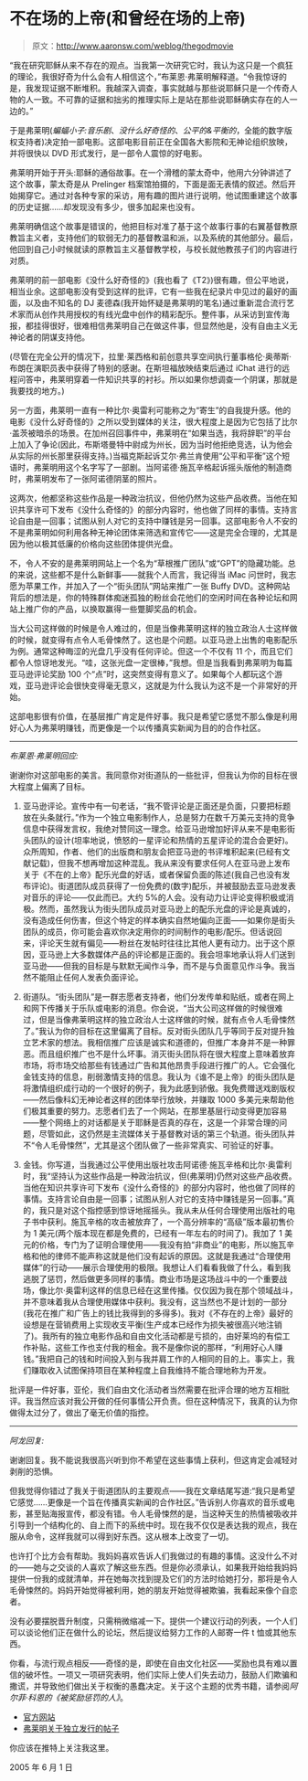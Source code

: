 # 不在场的上帝(和曾经在场的上帝)

> 原文：<http://www.aaronsw.com/weblog/thegodmovie>

“我在研究耶稣从来不存在的观点。当我第一次研究它时，我认为这只是一个疯狂的理论，我很好奇为什么会有人相信这个，”布莱恩·弗莱明解释道。“令我惊讶的是，我发现证据不断堆积。我越深入调查，事实就越与那些说耶稣只是一个传奇人物的人一致。不可靠的证据和拙劣的推理实际上是站在那些说耶稣确实存在的人一边的。”

于是弗莱明(*蝙蝠小子:音乐剧*、*没什么好奇怪的*、*公平的&平衡的*，全能的数字版权支持者)决定拍一部电影。这部电影目前正在全国各大影院和无神论组织放映，并将很快以 DVD 形式发行，是一部令人震惊的好电影。

弗莱明开始于开头:耶稣的通俗故事。在一个滑稽的蒙太奇中，他用六分钟讲述了这个故事，蒙太奇是从 Prelinger 档案馆拍摄的，下面是面无表情的叙述。然后开始揭穿它。通过对各种专家的采访，用有趣的图片进行说明，他试图重建这个故事的历史证据……却发现没有多少，很多加起来也没有。

弗莱明确信这个故事是错误的，他把目标对准了基于这个故事行事的右翼基督教原教旨主义者，支持他们的软弱无力的基督教温和派，以及系统的其他部分。最后，他回到自己小时候就读的原教旨主义基督教学校，与校长就他教孩子们的内容进行对质。

弗莱明的前一部电影《没什么好奇怪的》(我也看了《T2》)很有趣，但公平地说，相当业余。这部电影没有受到这样的批评，它有一些我在纪录片中见过的最好的画面，以及由不知名的 DJ 麦德森(我开始怀疑是弗莱明的笔名)通过重新混合流行艺术家而从创作共用授权的有线光盘中创作的精彩配乐。整件事，从采访到宣传海报，都挂得很好，很难相信弗莱明自己在做这件事，但显然他是，没有自由主义无神论者的阴谋支持他。

(尽管在完全公开的情况下，拉里·莱西格和前创意共享空间执行董事格伦·奥蒂斯·布朗在演职员表中获得了特别的感谢。在斯坦福放映结束后通过 iChat 进行的远程问答中，弗莱明穿着一件知识共享的衬衫。所以如果你想调查一个阴谋，那就是我要找的地方。)

另一方面，弗莱明一直有一种比尔·奥雷利可能称之为“寄生”的自我提升感。他的电影《没什么好奇怪的》之所以受到媒体的关注，很大程度上是因为它包括了比尔·盖茨被暗杀的场景。在加州召回事件中，弗莱明在“如果当选，我将辞职”的平台上加入了争论(因此，布斯塔曼特中尉成为州长，因为当时他拒绝竞选，认为他会从实际的州长那里获得支持。)当福克斯起诉艾尔·弗兰肯使用“公平和平衡”这个短语时，弗莱明用这个名字写了一部剧。当阿诺德·施瓦辛格起诉摇头版他的制造商时，弗莱明发布了一张阿诺德阴茎的照片。

这两次，他都坚称这些作品是一种政治抗议，但他仍然为这些产品收费。当他在知识共享许可下发布《没什么奇怪的》的部分内容时，他也做了同样的事情。支持言论自由是一回事；试图从别人对它的支持中赚钱是另一回事。这部电影令人不安的不是弗莱明如何利用各种无神论团体来筛选和宣传它——这是完全合理的，尤其是因为他以极其低廉的价格向这些团体提供光盘。

不，令人不安的是弗莱明网站上一个名为“草根推广团队”或“GPT”的隐藏功能。总的来说，这些都不是什么新鲜事——就我个人而言，我记得当 iMac 问世时，我志愿为苹果工作，并加入了一个“街头团队”网站来推广一张 Buffy DVD。这种网站背后的想法是，你的特殊群体痴迷孤独的粉丝会花他们的空闲时间在各种论坛和网站上推广你的产品，以换取赢得一些蹩脚奖品的机会。

当大公司这样做的时候是令人难过的，但是当像弗莱明这样的独立政治人士这样做的时候，就变得有点令人毛骨悚然了。这也是个问题。以亚马逊上出售的电影配乐为例。通常这种晦涩的光盘几乎没有任何评论。但这一个不仅有 11 个，而且它们都令人惊讶地发光。“哇，这张光盘一定很棒，”我想。但是当我看到弗莱明为每篇亚马逊评论奖励 100 个“点”时，这突然变得有意义了。如果每个人都玩这个游戏，亚马逊评论会很快变得毫无意义，这就是为什么我认为这不是一个非常好的开始。

这部电影很有价值，在基层推广肯定是件好事。我只是希望它感觉不那么像是利用好心人为弗莱明赚钱，而更像是一个以传播真实新闻为目的的合作社区。

* * *

*布莱恩·弗莱明回应:*

谢谢你对这部电影的美言。我同意你对街道队的一些批评，但我认为你的目标在很大程度上偏离了目标。

1.  亚马逊评论。宣传中有一句老话，“我不管评论是正面还是负面，只要把标题放在头条就行。”作为一个独立电影制作人，总是努力在数千万美元支持的竞争信息中获得发言权，我绝对赞同这一理念。给亚马逊增加好评从来不是电影街头团队的设计(坦率地说，愤怒的一星评论和热情的五星评论的混合会更好)。众所周知，作者、他们的出版商和朋友会把亚马逊的书评堆积起来(已经有文献记载)，但我不想再增加这种混乱。我从来没有要求任何人在亚马逊上发布关于《不在的上帝》配乐光盘的好话，或者保留负面的陈述(我自己也没有发布评论)。街道团队成员获得了一份免费的(数字)配乐，并被鼓励去亚马逊发表对音乐的评论——仅此而已。大约 5%的人会。没有动力让评论变得积极或消极。然而，虽然我认为街头团队成员对亚马逊上的配乐光盘的评论是真诚的，没有造成任何伤害，但这个特定的样本确实自然地偏向正面——如果你是街头团队的成员，你可能会喜欢你决定用你的时间制作的电影/配乐。但话说回来，评论天生就有偏见——粉丝在发帖时往往比其他人更有动力。出于这个原因，亚马逊上大多数媒体产品的评论都是正面的。我会坦率地承认将人们送到亚马逊——但我的目标是与默默无闻作斗争，而不是与负面意见作斗争。我当然不能阻止任何人发表负面评论。

2.  街道队。“街头团队”是一群志愿者支持者，他们分发传单和贴纸，或者在网上和网下传播关于乐队或电影的消息。你会说，“当大公司这样做的时候很难过，但是当像弗莱明这样的独立政治人士这样做的时候，就有点令人毛骨悚然了。”我认为你的目标在这里偏离了目标。反对街头团队几乎等同于反对提升独立艺术家的想法。我相信推广应该是诚实和道德的，但推广本身并不是一种罪恶。而且组织推广也不是什么坏事。消灭街头团队将在很大程度上意味着放弃市场，将市场交给那些有钱通过广告和其他昂贵手段进行推广的人。它会强化金钱支持的信息，削弱激情支持的信息。我认为《谁不是上帝》的街头团队是将激情组织成行动的一个很好的例子，我为此感到骄傲。我免费赠送戏剧版权——然后像科幻无神论者这样的团体举行放映，并赚取 1000 多美元来帮助他们极其重要的努力。志愿者们去了一个网站，在那里基层行动变得更加容易——整个网络上的对话都是关于耶稣是否真的存在，这是一个非常合理的问题，尽管如此，这仍然是主流媒体关于基督教对话的第三个轨道。街头团队并不“令人毛骨悚然”，尤其是这个团队做了一些非常真实、可验证的好事。

3.  金钱。你写道，当我通过公平使用出版社攻击阿诺德·施瓦辛格和比尔·奥雷利时，我“坚持认为这些作品是一种政治抗议，但(弗莱明)仍然对这些产品收费。当他在知识共享许可下发布《没什么奇怪的》的部分内容时，他也做了同样的事情。支持言论自由是一回事；试图从别人对它的支持中赚钱是另一回事。”真的，我只是对这个指控感到惊讶地摇摇头。我从未从任何合理使用出版社的电子书中获利。施瓦辛格的攻击被放弃了，一个高分辨率的“高级”版本最初售价为 1 美元(两个版本现在都是免费的，已经有一年左右的时间了)。我加了 1 美元的价格，专门为了证明合理使用——我没有拍“非商业”的电影，所以施瓦辛格和他的律师不能声称这就是他们没有起诉的原因。这就是我通过“合理使用媒体”的行动——展示合理使用的极限。我想让人们看看我做了什么，看到我逃脱了惩罚，然后做更多同样的事情。商业市场是这场战斗中的一个重要战场，像比尔·奥雷利这样的信息已经在这里传播。仅仅因为我在那个领域战斗，并不意味着我从合理使用媒体中获利。我没有，这当然也不是计划的一部分(我花在推广和广告上的钱比我得到的多得多)。我对《不存在的上帝》最好的设想是在营销费用上实现收支平衡(生产成本已经作为损失被很高兴地注销了)。我所有的独立电影作品和自由文化活动都是亏损的，由好莱坞的有偿工作补贴，这些工作也支付我的租金。我不是像你说的那样，“利用好心人赚钱。”我把自己的钱和时间投入到与我并肩工作的人相同的目的上。事实上，我们赚取收入试图保持项目在某种程度上自我维持不能合理地称为开发。

批评是一件好事，亚伦，我们自由文化活动者当然需要在批评合理的地方互相批评。我当然应该对我公开做的任何事情公开负责。但在这种情况下，我真的认为你做得太过分了，做出了毫无价值的指控。

* * *

*阿龙回复:*

谢谢回复。我不能说我很高兴听到你不希望在这些事情上获利，但这肯定会减轻对剥削的恐惧。

但我觉得你错过了我关于街道团队的主要观点——我在文章结尾写道:“我只是希望它感觉……更像是一个旨在传播真实新闻的合作社区。”告诉别人你喜欢的音乐或电影，甚至贴海报宣传，都没有错。令人毛骨悚然的是，当这种天生的热情被吸收并引导到一个结构化的、自上而下的系统中时。现在我不仅仅是表达我的观点，我在服从命令，这样我就可以得到好东西。这从根本上改变了一切。

也许打个比方会有帮助。我妈妈喜欢告诉人们我做过的有趣的事情。这没什么不对的——她与之交谈的人喜欢了解这些东西。但是你必须承认，如果我开始给我妈妈提供一份我的成就清单，并在她每次找到提及它们的方法时给她打分，那将是令人毛骨悚然的。妈妈开始觉得被利用，她的朋友开始觉得被欺骗，我看起来像个自恋者。

没有必要摆脱晋升制度，只需稍微缩减一下。提供一个建议行动的列表，一个人们可以谈论他们正在做什么的论坛，然后提议给努力工作的人邮寄一件 t 恤或其他东西。

你看，与流行观点相反——奇怪的是，即使在自由文化社区——奖励也具有难以置信的破坏性。一项又一项研究表明，他们实际上使人们失去动力，鼓励人们欺骗和撒谎，并导致他们做出关于权衡的愚蠢决定。关于这个主题的优秀书籍，请参阅*阿尔菲·科恩的《被奖励惩罚的人》*。

*   [官方网站](http://www.thegodmovie.com/)
*   [弗莱明关于独立发行的帖子](http://www.slumdance.com/blogs/brian_flemming/archives/001604.html)

你应该在推特上关注我这里。

2005 年 6 月 1 日